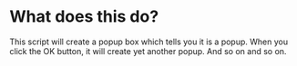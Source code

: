 # What does this do?

This script will create a popup box which tells you it is a popup. When you click the OK button, it will create yet another popup. And so on and so on.